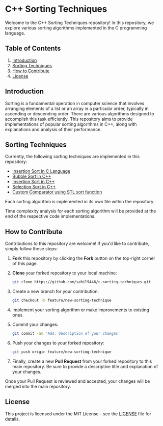 # C++ Sorting Techniques

Welcome to the C++ Sorting Techniques repository! In this repository, we explore various sorting algorithms implemented in the C programming language.

## Table of Contents

1. [Introduction](#introduction)
2. [Sorting Techniques](#sorting-techniques)
3. [How to Contribute](#how-to-contribute)
4. [License](#license)

## Introduction

Sorting is a fundamental operation in computer science that involves arranging elements of a list or an array in a particular order, typically in ascending or descending order. There are various algorithms designed to accomplish this task efficiently. This repository aims to provide implementations of popular sorting algorithms in C++, along with explanations and analysis of their performance.

## Sorting Techniques

Currently, the following sorting techniques are implemented in this repository:
- [Insertion Sort in C Language](insertion_Sorting.c)
- [Bubble Sort in C++](Bubble%20Sort/Main.cpp)
- [Insertion Sort in C++](Insertion%20Sort/Main.cpp)
- [Selection Sort in C++](Selection%20Sort/Main.cpp)
- [Custom Comparator using STL sort function](Custom%20Comperator%20(sort()))

Each sorting algorithm is implemented in its own file within the repository.

Time complexity analysis for each sorting algorithm will be provided at the end of the respective code implementations.

## How to Contribute

Contributions to this repository are welcome! If you'd like to contribute, simply follow these steps:

1. **Fork** this repository by clicking the **Fork** button on the top-right corner of this page.
2. **Clone** your forked repository to your local machine:

    ```bash
    git clone https://github.com/sahil9446/c-sorting-techniques.git
    ```

3. Create a new branch for your contribution:

    ```bash
    git checkout -b feature/new-sorting-technique
    ```

4. Implement your sorting algorithm or make improvements to existing ones.
5. Commit your changes:

    ```bash
    git commit -am 'Add: Description of your changes'
    ```

6. Push your changes to your forked repository:

    ```bash
    git push origin feature/new-sorting-technique
    ```

7. Finally, create a new **Pull Request** from your forked repository to this main repository. Be sure to provide a descriptive title and explanation of your changes.

Once your Pull Request is reviewed and accepted, your changes will be merged into the main repository.

## License

This project is licensed under the MIT License - see the [LICENSE](LICENSE) file for details.

